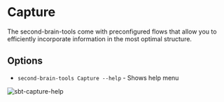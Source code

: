 # Capture

The second-brain-tools come with preconfigured flows that allow you to efficiently incorporate information in the most optimal structure.

## Options

* `second-brain-tools Capture --help` - Shows help menu

![sbt-capture-help](https://github.com/rohanbatrain/Second-Brain-Tools-2022/assets/116573125/bc6d2ae5-496e-47a5-8d1e-1724cf79d8a9)

